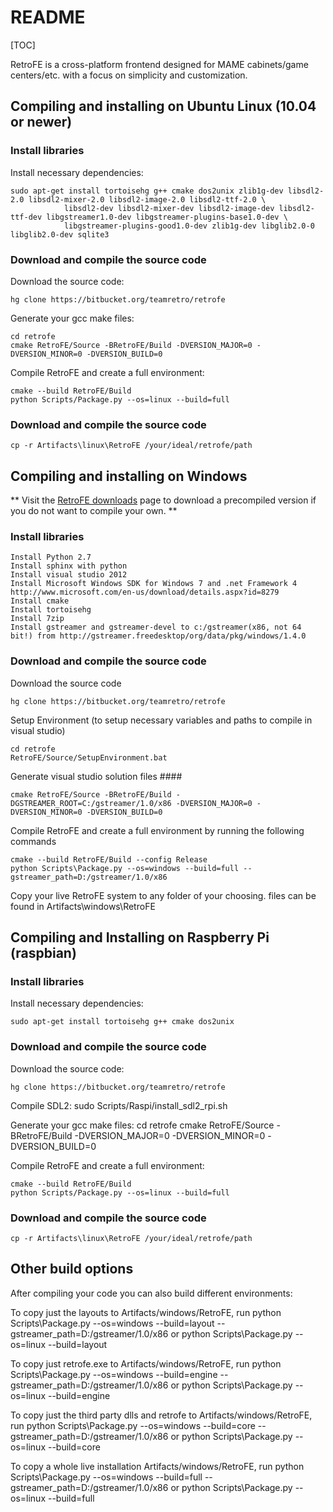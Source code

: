 # README #

[TOC]

RetroFE is a cross-platform frontend designed for MAME cabinets/game centers/etc. with a focus on simplicity and customization.

##  Compiling and installing on Ubuntu Linux (10.04 or newer) ##

### Install libraries ###
Install necessary dependencies:
	
	sudo apt-get install tortoisehg g++ cmake dos2unix zlib1g-dev libsdl2-2.0 libsdl2-mixer-2.0 libsdl2-image-2.0 libsdl2-ttf-2.0 \
                libsdl2-dev libsdl2-mixer-dev libsdl2-image-dev libsdl2-ttf-dev libgstreamer1.0-dev libgstreamer-plugins-base1.0-dev \
                libgstreamer-plugins-good1.0-dev zlib1g-dev libglib2.0-0 libglib2.0-dev sqlite3

### Download and compile the source code ###
Download the source code:

	hg clone https://bitbucket.org/teamretro/retrofe

Generate your gcc make files:

	cd retrofe
	cmake RetroFE/Source -BRetroFE/Build -DVERSION_MAJOR=0 -DVERSION_MINOR=0 -DVERSION_BUILD=0

Compile RetroFE and create a full environment: 

	cmake --build RetroFE/Build
	python Scripts/Package.py --os=linux --build=full

### Download and compile the source code ###
	cp -r Artifacts\linux\RetroFE /your/ideal/retrofe/path



## Compiling and installing on Windows ##
** Visit the [RetroFE downloads](retrofe.com/download.php) page to download a precompiled version if you do not want to compile your own. **

### Install libraries ###
	Install Python 2.7
	Install sphinx with python
	Install visual studio 2012
	Install Microsoft Windows SDK for Windows 7 and .net Framework 4 http://www.microsoft.com/en-us/download/details.aspx?id=8279
	Install cmake
	Install tortoisehg
	Install 7zip
	Install gstreamer and gstreamer-devel to c:/gstreamer(x86, not 64 bit!) from http://gstreamer.freedesktop/org/data/pkg/windows/1.4.0

### Download and compile the source code ###

Download the source code

	hg clone https://bitbucket.org/teamretro/retrofe

Setup Environment (to setup necessary variables and paths to compile in visual studio)

	cd retrofe
	RetroFE/Source/SetupEnvironment.bat   

Generate visual studio solution files ####

	cmake RetroFE/Source -BRetroFE/Build -DGSTREAMER_ROOT=C:/gstreamer/1.0/x86 -DVERSION_MAJOR=0 -DVERSION_MINOR=0 -DVERSION_BUILD=0
  
Compile RetroFE and create a full environment by running the following commands

	cmake --build RetroFE/Build --config Release
	python Scripts\Package.py --os=windows --build=full --gstreamer_path=D:/gstreamer/1.0/x86

Copy your live RetroFE system to any folder of your choosing. files can be found in Artifacts\windows\RetroFE


## Compiling and Installing on Raspberry Pi (raspbian) ##
### Install libraries ###
Install necessary dependencies:

	sudo apt-get install tortoisehg g++ cmake dos2unix

### Download and compile the source code ###
Download the source code:

	hg clone https://bitbucket.org/teamretro/retrofe

Compile SDL2:
	sudo Scripts/Raspi/install_sdl2_rpi.sh
   
Generate your gcc make files:
	cd retrofe
	cmake RetroFE/Source -BRetroFE/Build -DVERSION_MAJOR=0 -DVERSION_MINOR=0 -DVERSION_BUILD=0

Compile RetroFE and create a full environment: 

	cmake --build RetroFE/Build
	python Scripts/Package.py --os=linux --build=full

### Download and compile the source code ###
	cp -r Artifacts\linux\RetroFE /your/ideal/retrofe/path


## Other build options ##
After compiling your code you can also build different environments:

To copy just the layouts to Artifacts/windows/RetroFE, run
	python Scripts\Package.py --os=windows --build=layout --gstreamer_path=D:/gstreamer/1.0/x86
	or
	python Scripts\Package.py --os=linux --build=layout
  
To copy just retrofe.exe to Artifacts/windows/RetroFE, run 
	python Scripts\Package.py --os=windows --build=engine --gstreamer_path=D:/gstreamer/1.0/x86
	or
	python Scripts\Package.py --os=linux --build=engine

To copy just the third party dlls and retrofe to Artifacts/windows/RetroFE, run 
	python Scripts\Package.py --os=windows --build=core --gstreamer_path=D:/gstreamer/1.0/x86
	or
	python Scripts\Package.py --os=linux --build=core

To copy a whole live installation Artifacts/windows/RetroFE, run 
	python Scripts\Package.py --os=windows --build=full --gstreamer_path=D:/gstreamer/1.0/x86
	or
	python Scripts\Package.py --os=linux --build=full